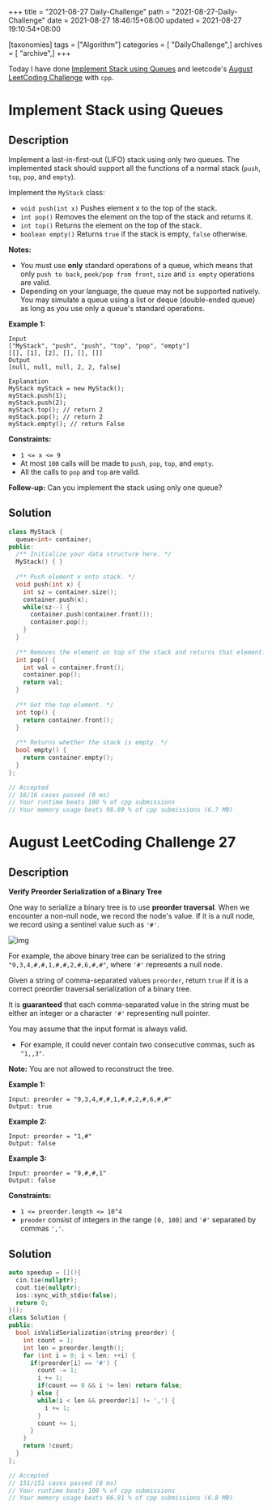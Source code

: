 +++
title = "2021-08-27 Daily-Challenge"
path = "2021-08-27-Daily-Challenge"
date = 2021-08-27 18:46:15+08:00
updated = 2021-08-27 19:10:54+08:00

[taxonomies]
tags = ["Algorithm"]
categories = [ "DailyChallenge",]
archives = [ "archive",]
+++

Today I have done [Implement Stack using Queues](https://leetcode.com/problems/implement-stack-using-queues/description/) and leetcode's [August LeetCoding Challenge](https://leetcode.com/explore/challenge/card/august-leetcoding-challenge-2021/616/week-4-august-22nd-august-28th/3921/) with `cpp`.

<!-- more -->

# Implement Stack using Queues

## Description

Implement a last-in-first-out (LIFO) stack using only two queues. The implemented stack should support all the functions of a normal stack (`push`, `top`, `pop`, and `empty`).

Implement the `MyStack` class:

- `void push(int x)` Pushes element x to the top of the stack.
- `int pop()` Removes the element on the top of the stack and returns it.
- `int top()` Returns the element on the top of the stack.
- `boolean empty()` Returns `true` if the stack is empty, `false` otherwise.

**Notes:**

- You must use **only** standard operations of a queue, which means that only `push to back`, `peek/pop from front`, `size` and `is empty` operations are valid.
- Depending on your language, the queue may not be supported natively. You may simulate a queue using a list or deque (double-ended queue) as long as you use only a queue's standard operations.

 

**Example 1:**

```
Input
["MyStack", "push", "push", "top", "pop", "empty"]
[[], [1], [2], [], [], []]
Output
[null, null, null, 2, 2, false]

Explanation
MyStack myStack = new MyStack();
myStack.push(1);
myStack.push(2);
myStack.top(); // return 2
myStack.pop(); // return 2
myStack.empty(); // return False
```

 

**Constraints:**

- `1 <= x <= 9`
- At most `100` calls will be made to `push`, `pop`, `top`, and `empty`.
- All the calls to `pop` and `top` are valid.

 

**Follow-up:** Can you implement the stack using only one queue?

## Solution

``` cpp
class MyStack {
  queue<int> container;
public:
  /** Initialize your data structure here. */
  MyStack() { }
  
  /** Push element x onto stack. */
  void push(int x) {
    int sz = container.size();
    container.push(x);
    while(sz--) {
      container.push(container.front());
      container.pop();
    }
  }
  
  /** Removes the element on top of the stack and returns that element. */
  int pop() {
    int val = container.front();
    container.pop();
    return val;
  }
  
  /** Get the top element. */
  int top() {
    return container.front();
  }
  
  /** Returns whether the stack is empty. */
  bool empty() {
    return container.empty();
  }
};

// Accepted
// 16/16 cases passed (0 ms)
// Your runtime beats 100 % of cpp submissions
// Your memory usage beats 98.89 % of cpp submissions (6.7 MB)
```

# August LeetCoding Challenge 27

## Description

**Verify Preorder Serialization of a Binary Tree**

One way to serialize a binary tree is to use **preorder traversal**. When we encounter a non-null node, we record the node's value. If it is a null node, we record using a sentinel value such as `'#'`.

![img](https://assets.leetcode.com/uploads/2021/03/12/pre-tree.jpg)

For example, the above binary tree can be serialized to the string `"9,3,4,#,#,1,#,#,2,#,6,#,#"`, where `'#'` represents a null node.

Given a string of comma-separated values `preorder`, return `true` if it is a correct preorder traversal serialization of a binary tree.

It is **guaranteed** that each comma-separated value in the string must be either an integer or a character `'#'` representing null pointer.

You may assume that the input format is always valid.

- For example, it could never contain two consecutive commas, such as `"1,,3"`.

**Note:** You are not allowed to reconstruct the tree.

 

**Example 1:**

```
Input: preorder = "9,3,4,#,#,1,#,#,2,#,6,#,#"
Output: true
```

**Example 2:**

```
Input: preorder = "1,#"
Output: false
```

**Example 3:**

```
Input: preorder = "9,#,#,1"
Output: false
```

 

**Constraints:**

- `1 <= preorder.length <= 10^4`
- `preoder` consist of integers in the range `[0, 100]` and `'#'` separated by commas `','`.


## Solution

``` cpp
auto speedup = [](){
  cin.tie(nullptr);
  cout.tie(nullptr);
  ios::sync_with_stdio(false);
  return 0;
}();
class Solution {
public:
  bool isValidSerialization(string preorder) {
    int count = 1;
    int len = preorder.length();
    for (int i = 0; i < len; ++i) {
      if(preorder[i] == '#') {
        count -= 1;
        i += 1;
        if(count == 0 && i != len) return false;
      } else {
        while(i < len && preorder[i] != ',') {
          i += 1;
        }
        count += 1;
      }
    }
    return !count;
  }
};

// Accepted
// 151/151 cases passed (0 ms)
// Your runtime beats 100 % of cpp submissions
// Your memory usage beats 66.91 % of cpp submissions (6.8 MB)
```
